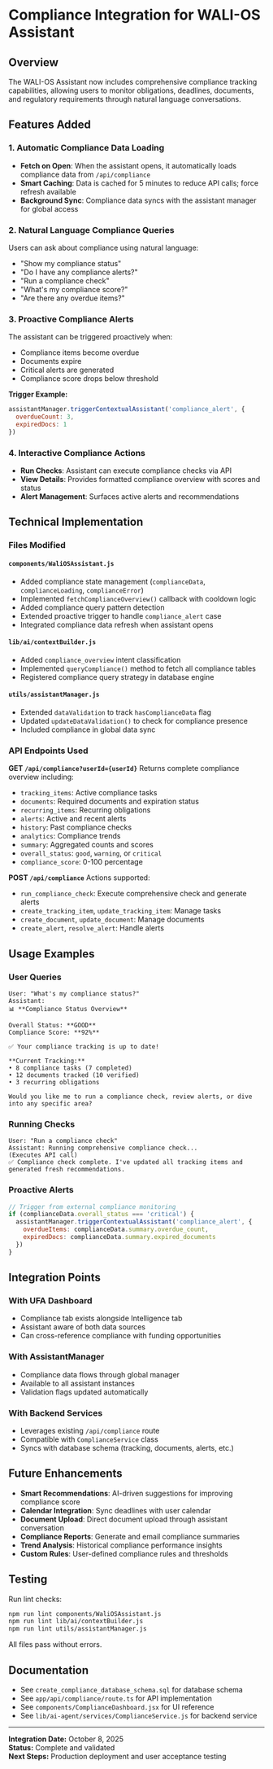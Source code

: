 # Compliance Integration for WALI-OS Assistant

## Overview
The WALI-OS Assistant now includes comprehensive compliance tracking capabilities, allowing users to monitor obligations, deadlines, documents, and regulatory requirements through natural language conversations.

## Features Added

### 1. Automatic Compliance Data Loading
- **Fetch on Open**: When the assistant opens, it automatically loads compliance data from `/api/compliance`
- **Smart Caching**: Data is cached for 5 minutes to reduce API calls; force refresh available
- **Background Sync**: Compliance data syncs with the assistant manager for global access

### 2. Natural Language Compliance Queries
Users can ask about compliance using natural language:
- "Show my compliance status"
- "Do I have any compliance alerts?"
- "Run a compliance check"
- "What's my compliance score?"
- "Are there any overdue items?"

### 3. Proactive Compliance Alerts
The assistant can be triggered proactively when:
- Compliance items become overdue
- Documents expire
- Critical alerts are generated
- Compliance score drops below threshold

**Trigger Example:**
```javascript
assistantManager.triggerContextualAssistant('compliance_alert', {
  overdueCount: 3,
  expiredDocs: 1
})
```

### 4. Interactive Compliance Actions
- **Run Checks**: Assistant can execute compliance checks via API
- **View Details**: Provides formatted compliance overview with scores and status
- **Alert Management**: Surfaces active alerts and recommendations

## Technical Implementation

### Files Modified

#### `components/WaliOSAssistant.js`
- Added compliance state management (`complianceData`, `complianceLoading`, `complianceError`)
- Implemented `fetchComplianceOverview()` callback with cooldown logic
- Added compliance query pattern detection
- Extended proactive trigger to handle `compliance_alert` case
- Integrated compliance data refresh when assistant opens

#### `lib/ai/contextBuilder.js`
- Added `compliance_overview` intent classification
- Implemented `queryCompliance()` method to fetch all compliance tables
- Registered compliance query strategy in database engine

#### `utils/assistantManager.js`
- Extended `dataValidation` to track `hasComplianceData` flag
- Updated `updateDataValidation()` to check for compliance presence
- Included compliance in global data sync

### API Endpoints Used

**GET `/api/compliance?userId={userId}`**
Returns complete compliance overview including:
- `tracking_items`: Active compliance tasks
- `documents`: Required documents and expiration status
- `recurring_items`: Recurring obligations
- `alerts`: Active and recent alerts
- `history`: Past compliance checks
- `analytics`: Compliance trends
- `summary`: Aggregated counts and scores
- `overall_status`: `good`, `warning`, or `critical`
- `compliance_score`: 0-100 percentage

**POST `/api/compliance`**
Actions supported:
- `run_compliance_check`: Execute comprehensive check and generate alerts
- `create_tracking_item`, `update_tracking_item`: Manage tasks
- `create_document`, `update_document`: Manage documents
- `create_alert`, `resolve_alert`: Handle alerts

## Usage Examples

### User Queries
```
User: "What's my compliance status?"
Assistant: 
📊 **Compliance Status Overview**

Overall Status: **GOOD**
Compliance Score: **92%**

✅ Your compliance tracking is up to date!

**Current Tracking:**
• 8 compliance tasks (7 completed)
• 12 documents tracked (10 verified)
• 3 recurring obligations

Would you like me to run a compliance check, review alerts, or dive into any specific area?
```

### Running Checks
```
User: "Run a compliance check"
Assistant: Running comprehensive compliance check...
(Executes API call)
✅ Compliance check complete. I've updated all tracking items and generated fresh recommendations.
```

### Proactive Alerts
```javascript
// Trigger from external compliance monitoring
if (complianceData.overall_status === 'critical') {
  assistantManager.triggerContextualAssistant('compliance_alert', {
    overdueItems: complianceData.summary.overdue_count,
    expiredDocs: complianceData.summary.expired_documents
  })
}
```

## Integration Points

### With UFA Dashboard
- Compliance tab exists alongside Intelligence tab
- Assistant aware of both data sources
- Can cross-reference compliance with funding opportunities

### With AssistantManager
- Compliance data flows through global manager
- Available to all assistant instances
- Validation flags updated automatically

### With Backend Services
- Leverages existing `/api/compliance` route
- Compatible with `ComplianceService` class
- Syncs with database schema (tracking, documents, alerts, etc.)

## Future Enhancements
- **Smart Recommendations**: AI-driven suggestions for improving compliance score
- **Calendar Integration**: Sync deadlines with user calendar
- **Document Upload**: Direct document upload through assistant conversation
- **Compliance Reports**: Generate and email compliance summaries
- **Trend Analysis**: Historical compliance performance insights
- **Custom Rules**: User-defined compliance rules and thresholds

## Testing
Run lint checks:
```bash
npm run lint components/WaliOSAssistant.js
npm run lint lib/ai/contextBuilder.js
npm run lint utils/assistantManager.js
```

All files pass without errors.

## Documentation
- See `create_compliance_database_schema.sql` for database schema
- See `app/api/compliance/route.ts` for API implementation
- See `components/ComplianceDashboard.jsx` for UI reference
- See `lib/ai-agent/services/ComplianceService.js` for backend service

---

**Integration Date:** October 8, 2025  
**Status:** Complete and validated  
**Next Steps:** Production deployment and user acceptance testing
